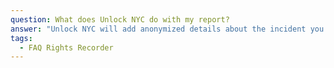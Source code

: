 ```yaml
---
question: What does Unlock NYC do with my report?
answer: "Unlock NYC will add anonymized details about the incident you share with us to our crowdsourced database of where voucher holders are experiencing unfair treatment, who’s doing it, and what tactics they’re using. We work with advocacy partners like the VALUE in Housing Campaign to shine a light on how voucher discrimination is impacting New Yorkers and what needs to change (for an example, check out our recent report\_[here](/soi-report/))\n\nIf you want individual help with your specific situation, you can also request that we send a copy of your report to organizations who provide counseling on your rights and may be able to connect you to legal services if needed. We can currently connect you with the NYC Commission on Human Rights, the Fair Housing Justice Center, or Fordham Right to Housing Clinic.\n\nYou also don’t have to use Unlock NYC to report! If you prefer, you can report directly to agencies and organizations such as the\_[NYC Commission on Human Rights](https://www1.nyc.gov/site/cchr/law/source-of-income.page), the\_[HRA/DSS Source of Income Unit](https://www1.nyc.gov/site/hra/help/income-discrimination.page), the\_[Fair Housing Justice Center](https://www.fairhousingjustice.org/our-work/housing-discrimination-complaints/), the\_[New York State Division of Human Rights](https://dhr.ny.gov/complaint#file), the\_[New York State Attorney General's Office](https://ag.ny.gov/source-income-discrimination), or the\_[Fordham Right to Housing Clinic](https://www.fordham.edu/info/30835/right_to_housing_litigation).\n"
tags:
  - FAQ Rights Recorder
---
```


